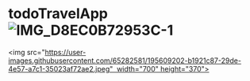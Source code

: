 # todoTravelApp![IMG_D8EC0B72953C-1](https://user-images.githubusercontent.com/65282581/195609202-b1921c87-29de-4e57-a7c1-35023af72ae2.jpeg)

<img src="https://user-images.githubusercontent.com/65282581/195609202-b1921c87-29de-4e57-a7c1-35023af72ae2.jpeg"  width="700" height="370">
